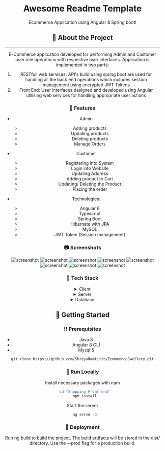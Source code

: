 <div align="center">

  <h1>Awesome Readme Template</h1>
  
  <p>
    Ecommerce Application using Angular & Spring boot! 
  </p>

<!-- About the Project -->
## :star2: About the Project

---------
E-Commerce application developed for performing Admin and Customer user role operations with respective user interfaces. Application is implemented in two parts:
1. RESTfull web services: API's build using spring boot are used for handling all the back end operations which includes session management using encrypted JWT Tokens 
2. Front End: User interfaces designed and developed using Angular utilising web services for handling appropriate user actions  

### :dart: Features

* Admin
  * Adding products
  * Updating products
  * Deleting products
  * Manage Orders
* Customer
  * Registering into System
  * Login into Website
  * Updating Address
  * Adding product to Cart
  * Updating/ Deleting the Product
  * Placing the order

* Technologies: 
  * Angular 6
  * Typescript
  * Spring Boot
  * Hibernate with JPA 
  * MySQL
  * JWT Token (Session management)


<!-- Screenshots -->
### :camera: Screenshots

<div align="center"> 
  <img src="https://github.com/ShreyaRamtirth/EcommerceJwellery/blob/main/assests/1.jpg" alt="screenshot" />
  <img src="https://github.com/ShreyaRamtirth/EcommerceJwellery/blob/main/assests/2.jpg" alt="screenshot" />
  <img src="https://github.com/ShreyaRamtirth/EcommerceJwellery/blob/main/assests/3.jpg" alt="screenshot" />
  <img src="https://github.com/ShreyaRamtirth/EcommerceJwellery/blob/main/assests/4.jpg" alt="screenshot" />
  <img src="https://github.com/ShreyaRamtirth/EcommerceJwellery/blob/main/assests/5.jpg" alt="screenshot" />
  <img src="https://github.com/ShreyaRamtirth/EcommerceJwellery/blob/main/assests/6.jpg" alt="screenshot" />
  <img src="https://github.com/ShreyaRamtirth/EcommerceJwellery/blob/main/assests/7.jpg" alt="screenshot" />
  <img src="https://github.com/ShreyaRamtirth/EcommerceJwellery/blob/main/assests/8.jpg" alt="screenshot" />

</div>


<!-- TechStack -->
### :space_invader: Tech Stack

<details>
  <summary>Client</summary>
  <ul>
    <li><a href="https://www.typescriptlang.org/">Typescript</a></li>
    <li><a href="https://angular.io/">Angular</a></li>
    <li><a href="https://getbootstrap.com/docs/4.0/getting-started/introduction/">Bootstrap 4</a></li>
  </ul>
</details>

<details>
  <summary>Server</summary>
  <ul>
    <li><a href="https://spring.io/">Spring Boot</a></li>
    <li><a href="https://www.baeldung.com/spring-boot-hibernate">Hibernate with Spring boot</a></li>
  </ul>
</details>

<details>
<summary>Database</summary>
  <ul>
    <li><a href="https://www.mysql.com/">MySQL</a></li>
  </ul>
</details>

<!-- Getting Started -->
## 	:toolbox: Getting Started

<!-- Prerequisites -->
### :bangbang: Prerequisites

- Java 8
- Angular 8 CLI
- Mysql 5


```bash
 git clone https://github.com/ShreyaRamtirth/EcommerceJwellery.git 
```

### :running: Run Locally

Install necessary packages with npm

```bash
  cd "Shopping Front end"
  npm install
```

Start the server

```bash
  ng serve -o
```


<!-- Deployment -->
### :triangular_flag_on_post: Deployment

Run ng build to build the project. The build artifacts will be stored in the dist/ directory. Use the --prod flag for a production build.
